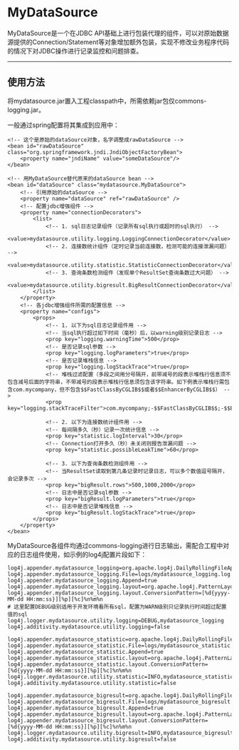 # MyDataSource

MyDataSource是一个在JDBC API基础上进行包装代理的组件，可以对原始数据源提供的Connection/Statement等对象增加额外包装，实现不修改业务程序代码的情况下对JDBC操作进行记录监控和问题排查。

<hr/>

## 使用方法

将mydatasource.jar置入工程classpath中，所需依赖jar包仅commons-logging.jar。

一般通过spring配置将其集成到应用中：

	<!-- 这个是原始的dataSource对象，名字调整成rawDataSource -->
	<bean id="rawDataSource" class="org.springframework.jndi.JndiObjectFactoryBean">
		<property name="jndiName" value="someDataSource"/>
	</bean>
	
	<!-- 用MyDataSource替代原来的dataSource bean -->
	<bean id="dataSource" class="mydatasource.MyDataSource">
		<!-- 引用原始的dataSource -->
		<property name="dataSource" ref="rawDataSource" />
		<!-- 配置jdbc增强组件 -->
		<property name="connectionDecorators">
			<list>
				<!-- 1. sql日志记录组件（记录所有sql执行或超时的sql执行） -->
				<value>mydatasource.utility.logging.LoggingConnectionDecorator</value>
				<!-- 2. 连接数统计组件（定时记录当前连接数，检测可能的连接泄漏问题） -->
				<value>mydatasource.utility.statistic.StatisticConnectionDecorator</value>
				<!-- 3. 查询条数检测组件（发现单个ResultSet查询条数过大问题） -->
				<value>mydatasource.utility.bigresult.BigResultConnectionDecorator</value>
			</list>
		</property>
		<!-- 各jdbc增强组件所需的配置信息 -->
		<property name="configs">
			<props>
				<!-- 1. 以下为sql日志记录组件用 -->
				<!-- 当sql执行超过如下时间（毫秒）后，以warning级别记录日志 -->
				<prop key="logging.warningTime">500</prop>
				<!-- 是否记录sql参数 -->
				<prop key="logging.logParameters">true</prop>
				<!-- 是否记录堆栈信息 -->
				<prop key="logging.logStackTrace">true</prop>
				<!-- 堆栈过滤配置（多段之间用分号隔开，前带减号的段表示堆栈行信息须不包含减号后面的字符串，不带减号的段表示堆栈行信息须包含该字符串。如下例表示堆栈行需包含com.mycompany，但不包含$$FastClassByCGLIB$$或者$$EnhancerByCGLIB$$） -->
				<prop key="logging.stackTraceFilter">com.mycompany;-$$FastClassByCGLIB$$;-$$EnhancerByCGLIB$$</prop>

				<!-- 2. 以下为连接数统计组件用 -->
				<!-- 每间隔多久（秒）记录一次统计信息 -->
				<prop key="statistic.logInterval">30</prop>
				<!-- Connection打开多久（秒）未关闭则报告泄漏问题 -->
				<prop key="statistic.possibleLeakTime">60</prop>
				
				<!-- 3. 以下为查询条数检测组件用 -->
				<!-- 当ResultSet读取到第几条记录时记录日志，可以多个数值逗号隔开，会记录多次 -->
				<prop key="bigResult.rows">500,1000,2000</prop>
				<!-- 日志中是否记录sql参数 -->
				<prop key="bigResult.logParameters">true</prop>
				<!-- 日志中是否记录堆栈信息 -->
				<prop key="bigResult.logStackTrace">true</prop>
			</props>
		</property>
	</bean>

MyDataSource各组件均通过commons-logging进行日志输出，需配合工程中对应的日志组件使用，如示例的log4j配置片段如下：

	log4j.appender.mydatasource_logging=org.apache.log4j.DailyRollingFileAppender
	log4j.appender.mydatasource_logging.File=logs/mydatasource_logging.log
	log4j.appender.mydatasource_logging.Append=true
	log4j.appender.mydatasource_logging.layout=org.apache.log4j.PatternLayout
	log4j.appender.mydatasource_logging.layout.ConversionPattern=[%d{yyyy-MM-dd HH:mm:ss}][%p][%c]%n%m%n
	# 这里配置DEBUG级别适用于开发环境看所有sql，配置为WARN级别只记录执行时间超过配置值的sql
	log4j.logger.mydatasource.utility.logging=DEBUG,mydatasource_logging
	log4j.additivity.mydatasource.utility.logging=false

	log4j.appender.mydatasource_statistic=org.apache.log4j.DailyRollingFileAppender
	log4j.appender.mydatasource_statistic.File=logs/mydatasource_statistic.log
	log4j.appender.mydatasource_statistic.Append=true
	log4j.appender.mydatasource_statistic.layout=org.apache.log4j.PatternLayout
	log4j.appender.mydatasource_statistic.layout.ConversionPattern=[%d{yyyy-MM-dd HH:mm:ss}][%p][%c]%n%m%n
	log4j.logger.mydatasource.utility.statistic=INFO,mydatasource_statistic
	log4j.additivity.mydatasource.utility.statistic=false
	
	log4j.appender.mydatasource_bigresult=org.apache.log4j.DailyRollingFileAppender
	log4j.appender.mydatasource_bigresult.File=logs/mydatasource_bigresult.log
	log4j.appender.mydatasource_bigresult.Append=true
	log4j.appender.mydatasource_bigresult.layout=org.apache.log4j.PatternLayout
	log4j.appender.mydatasource_bigresult.layout.ConversionPattern=[%d{yyyy-MM-dd HH:mm:ss}][%p][%c]%n%m%n
	log4j.logger.mydatasource.utility.bigresult=INFO,mydatasource_bigresult
	log4j.additivity.mydatasource.utility.bigresult=false